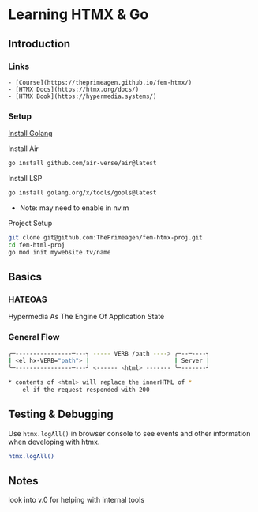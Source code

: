 # Learning HTMX & Go

## Introduction

### Links

    - [Course](https://theprimeagen.github.io/fem-htmx/)
    - [HTMX Docs](https://htmx.org/docs/)
    - [HTMX Book](https://hypermedia.systems/)

### Setup

[Install Golang](https://go.dev/doc/install)

Install Air

```bash
go install github.com/air-verse/air@latest
```

Install LSP

```bash
go install golang.org/x/tools/gopls@latest
```

* Note: may need to enable in nvim

Project Setup

```bash
git clone git@github.com:ThePrimeagen/fem-htmx-proj.git
cd fem-html-proj
go mod init mywebsite.tv/name
```

## Basics

### HATEOAS

Hypermedia As The Engine Of Application State

### General Flow

```bash
╭─----------------─---╮ ----- VERB /path ----> ╭─--─----╮
| <el hx-VERB="path"> |                        | Server |
╰─----------------─---╯ <------ <html> ------- ╰─-------╯

* contents of <html> will replace the innerHTML of *
    el if the request responded with 200
```

## Testing & Debugging

Use `htmx.logAll()` in browser console to see events and other information when developing with htmx.

```bash
htmx.logAll()
```

## Notes

look into v.0 for helping with internal tools

